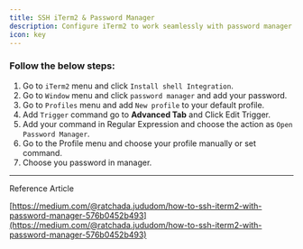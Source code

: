 ```yaml
---
title: SSH iTerm2 & Password Manager
description: Configure iTerm2 to work seamlessly with password manager for secure SSH connections
icon: key
---
```


### Follow the below steps:

1. Go to `iTerm2` menu and click `Install shell Integration`.
2. Go to `Window` menu and click `password manager` and add your password.
3. Go to `Profiles` menu and add `New profile` to your default profile.
4. Add `Trigger` command go to **Advanced Tab** and Click Edit Trigger.
5. Add your command in Regular Expression and choose the action as `Open Password Manager`.
6. Go to the Profile menu and choose your profile manually or set command.
7. Choose you password in manager.

---

Reference Article

[https://medium.com/@ratchada.jududom/how-to-ssh-iterm2-with-password-manager-576b0452b493](https://medium.com/@ratchada.jududom/how-to-ssh-iterm2-with-password-manager-576b0452b493)
